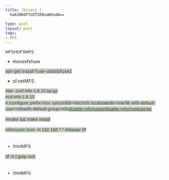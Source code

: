 ```yaml
--- 
title: !binary |
  5a6J6KOFTUZTIENsaWVudA==

type: post
layout: post
tags: 
- MFS
---
```

<h2 style="background-color: white; font-family: 'Palatino Linotype', Georgia, Tahoma, 'Century Schoolbook L', Arial, Helvetica; margin-bottom: 0.2em; margin-left: 0px; margin-right: 0px; margin-top: 0.5em; padding-bottom: 0px; padding-left: 0px; padding-right: 0px; padding-top: 0px;"><span style="font-size: small; font-weight: normal;">MFSHDFSMFS</span></h2><div style="background-color: white; font-family: 'Lucida Grande', 'Lucida Sans Unicode', Arial, Helvetica, Sans, FreeSans, Jamrul, Garuda, Kalimati; line-height: 19px; margin-bottom: 1em; margin-top: 0.4em; padding-bottom: 0px; padding-left: 0px; padding-right: 0px; padding-top: 0px;"></div><ul><li>moosefsfuse</li></ul><span style="background-color: #cccccc; color: #274e13;">apt-get install fuse-utilslibfuse2</span><br /><div style="background-color: white; font-family: 'Lucida Grande', 'Lucida Sans Unicode', Arial, Helvetica, Sans, FreeSans, Jamrul, Garuda, Kalimati; line-height: 19px; margin-bottom: 1em; margin-top: 0.4em; padding-bottom: 0px; padding-left: 0px; padding-right: 0px; padding-top: 0px;"></div><ul><li>sf.netMFS</li></ul><div style="font-family: 'Lucida Grande', 'Lucida Sans Unicode', Arial, Helvetica, Sans, FreeSans, Jamrul, Garuda, Kalimati; line-height: 19px; margin-bottom: 1em; margin-top: 0.4em; padding-bottom: 0px; padding-left: 0px; padding-right: 0px; padding-top: 0px;"><span style="background-color: #cccccc;"><span style="color: #274e13;">#tar -zxvf mfs-1.6.15.tar.gz<br style="margin-bottom: 0px; margin-left: 0px; margin-right: 0px; margin-top: 0px; padding-bottom: 0px; padding-left: 0px; padding-right: 0px; padding-top: 0px;" />#cd mfs-1.6.15<br style="margin-bottom: 0px; margin-left: 0px; margin-right: 0px; margin-top: 0px; padding-bottom: 0px; padding-left: 0px; padding-right: 0px; padding-top: 0px;" />#./configure prefix=/usr sysconfdir=/etc/mfs localstatedir=/var/lib with-default-user=mfswith-default-group=mfs<span style="margin-bottom: 0px; margin-left: 0px; margin-right: 0px; margin-top: 0px; padding-bottom: 0px; padding-left: 0px; padding-right: 0px; padding-top: 0px; text-decoration: underline;">disable-mfsmasterdisable-mfschunkserver</span></span></span></div><div style="font-family: 'Lucida Grande', 'Lucida Sans Unicode', Arial, Helvetica, Sans, FreeSans, Jamrul, Garuda, Kalimati; line-height: 19px; margin-bottom: 1em; margin-top: 0.4em; padding-bottom: 0px; padding-left: 0px; padding-right: 0px; padding-top: 0px;"><span style="background-color: #cccccc;"><span style="color: #274e13;">#make && make install</span></span></div><div style="font-family: 'Lucida Grande', 'Lucida Sans Unicode', Arial, Helvetica, Sans, FreeSans, Jamrul, Garuda, Kalimati; line-height: 19px; margin-bottom: 1em; margin-top: 0.4em; padding-bottom: 0px; padding-left: 0px; padding-right: 0px; padding-top: 0px;"><span style="background-color: #cccccc;"><span style="color: #274e13;">mfsmount /mnt -H 192.168.*.* #Master IP</span></span><br /><br /><ul><li><span style="background-color: white;">/mntMFS</span></li></ul></div><div style="font-family: 'Lucida Grande', 'Lucida Sans Unicode', Arial, Helvetica, Sans, FreeSans, Jamrul, Garuda, Kalimati; line-height: 19px; margin-bottom: 1em; margin-top: 0.4em; padding-bottom: 0px; padding-left: 0px; padding-right: 0px; padding-top: 0px;"><span style="background-color: #cccccc;"><span style="color: #274e13;">df -h | grep mnt</span></span><br /><br /><ul><li><span style="background-color: white;">/mntMFS</span></li></ul></div>
